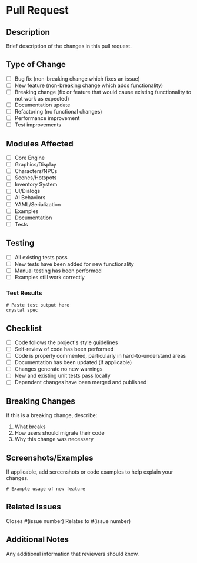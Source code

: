 # Pull Request

## Description

Brief description of the changes in this pull request.

## Type of Change

- [ ] Bug fix (non-breaking change which fixes an issue)
- [ ] New feature (non-breaking change which adds functionality)
- [ ] Breaking change (fix or feature that would cause existing functionality to not work as expected)
- [ ] Documentation update
- [ ] Refactoring (no functional changes)
- [ ] Performance improvement
- [ ] Test improvements

## Modules Affected

- [ ] Core Engine
- [ ] Graphics/Display
- [ ] Characters/NPCs  
- [ ] Scenes/Hotspots
- [ ] Inventory System
- [ ] UI/Dialogs
- [ ] AI Behaviors
- [ ] YAML/Serialization
- [ ] Examples
- [ ] Documentation
- [ ] Tests

## Testing

- [ ] All existing tests pass
- [ ] New tests have been added for new functionality
- [ ] Manual testing has been performed
- [ ] Examples still work correctly

### Test Results
```
# Paste test output here
crystal spec
```

## Checklist

- [ ] Code follows the project's style guidelines
- [ ] Self-review of code has been performed
- [ ] Code is properly commented, particularly in hard-to-understand areas
- [ ] Documentation has been updated (if applicable)
- [ ] Changes generate no new warnings
- [ ] New and existing unit tests pass locally
- [ ] Dependent changes have been merged and published

## Breaking Changes

If this is a breaking change, describe:

1. What breaks
2. How users should migrate their code
3. Why this change was necessary

## Screenshots/Examples

If applicable, add screenshots or code examples to help explain your changes.

```crystal
# Example usage of new feature
```

## Related Issues

Closes #(issue number)
Relates to #(issue number)

## Additional Notes

Any additional information that reviewers should know.